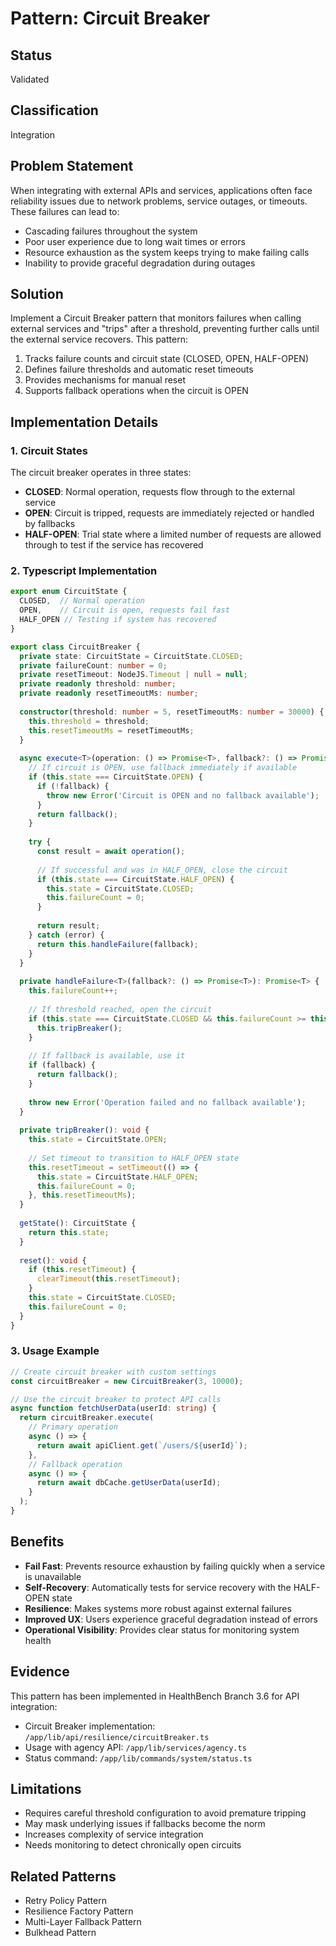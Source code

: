 # Pattern: Circuit Breaker

## Status
Validated

## Classification
Integration

## Problem Statement
When integrating with external APIs and services, applications often face reliability issues due to network problems, service outages, or timeouts. These failures can lead to:
- Cascading failures throughout the system
- Poor user experience due to long wait times or errors
- Resource exhaustion as the system keeps trying to make failing calls
- Inability to provide graceful degradation during outages

## Solution
Implement a Circuit Breaker pattern that monitors failures when calling external services and "trips" after a threshold, preventing further calls until the external service recovers. This pattern:
1. Tracks failure counts and circuit state (CLOSED, OPEN, HALF-OPEN)
2. Defines failure thresholds and automatic reset timeouts
3. Provides mechanisms for manual reset
4. Supports fallback operations when the circuit is OPEN

## Implementation Details

### 1. Circuit States
The circuit breaker operates in three states:
- **CLOSED**: Normal operation, requests flow through to the external service
- **OPEN**: Circuit is tripped, requests are immediately rejected or handled by fallbacks
- **HALF-OPEN**: Trial state where a limited number of requests are allowed through to test if the service has recovered

### 2. Typescript Implementation

```typescript
export enum CircuitState {
  CLOSED,  // Normal operation
  OPEN,    // Circuit is open, requests fail fast
  HALF_OPEN // Testing if system has recovered
}

export class CircuitBreaker {
  private state: CircuitState = CircuitState.CLOSED;
  private failureCount: number = 0;
  private resetTimeout: NodeJS.Timeout | null = null;
  private readonly threshold: number;
  private readonly resetTimeoutMs: number;
  
  constructor(threshold: number = 5, resetTimeoutMs: number = 30000) {
    this.threshold = threshold;
    this.resetTimeoutMs = resetTimeoutMs;
  }
  
  async execute<T>(operation: () => Promise<T>, fallback?: () => Promise<T>): Promise<T> {
    // If circuit is OPEN, use fallback immediately if available
    if (this.state === CircuitState.OPEN) {
      if (!fallback) {
        throw new Error('Circuit is OPEN and no fallback available');
      }
      return fallback();
    }
    
    try {
      const result = await operation();
      
      // If successful and was in HALF_OPEN, close the circuit
      if (this.state === CircuitState.HALF_OPEN) {
        this.state = CircuitState.CLOSED;
        this.failureCount = 0;
      }
      
      return result;
    } catch (error) {
      return this.handleFailure(fallback);
    }
  }
  
  private handleFailure<T>(fallback?: () => Promise<T>): Promise<T> {
    this.failureCount++;
    
    // If threshold reached, open the circuit
    if (this.state === CircuitState.CLOSED && this.failureCount >= this.threshold) {
      this.tripBreaker();
    }
    
    // If fallback is available, use it
    if (fallback) {
      return fallback();
    }
    
    throw new Error('Operation failed and no fallback available');
  }
  
  private tripBreaker(): void {
    this.state = CircuitState.OPEN;
    
    // Set timeout to transition to HALF_OPEN state
    this.resetTimeout = setTimeout(() => {
      this.state = CircuitState.HALF_OPEN;
      this.failureCount = 0;
    }, this.resetTimeoutMs);
  }
  
  getState(): CircuitState {
    return this.state;
  }
  
  reset(): void {
    if (this.resetTimeout) {
      clearTimeout(this.resetTimeout);
    }
    this.state = CircuitState.CLOSED;
    this.failureCount = 0;
  }
}
```

### 3. Usage Example

```typescript
// Create circuit breaker with custom settings
const circuitBreaker = new CircuitBreaker(3, 10000);

// Use the circuit breaker to protect API calls
async function fetchUserData(userId: string) {
  return circuitBreaker.execute(
    // Primary operation
    async () => {
      return await apiClient.get(`/users/${userId}`);
    },
    // Fallback operation
    async () => {
      return await dbCache.getUserData(userId);
    }
  );
}
```

## Benefits
- **Fail Fast**: Prevents resource exhaustion by failing quickly when a service is unavailable
- **Self-Recovery**: Automatically tests for service recovery with the HALF-OPEN state
- **Resilience**: Makes systems more robust against external failures
- **Improved UX**: Users experience graceful degradation instead of errors
- **Operational Visibility**: Provides clear status for monitoring system health

## Evidence
This pattern has been implemented in HealthBench Branch 3.6 for API integration:
- Circuit Breaker implementation: `/app/lib/api/resilience/circuitBreaker.ts`
- Usage with agency API: `/app/lib/services/agency.ts`
- Status command: `/app/lib/commands/system/status.ts`

## Limitations
- Requires careful threshold configuration to avoid premature tripping
- May mask underlying issues if fallbacks become the norm
- Increases complexity of service integration
- Needs monitoring to detect chronically open circuits

## Related Patterns
- Retry Policy Pattern
- Resilience Factory Pattern
- Multi-Layer Fallback Pattern
- Bulkhead Pattern 